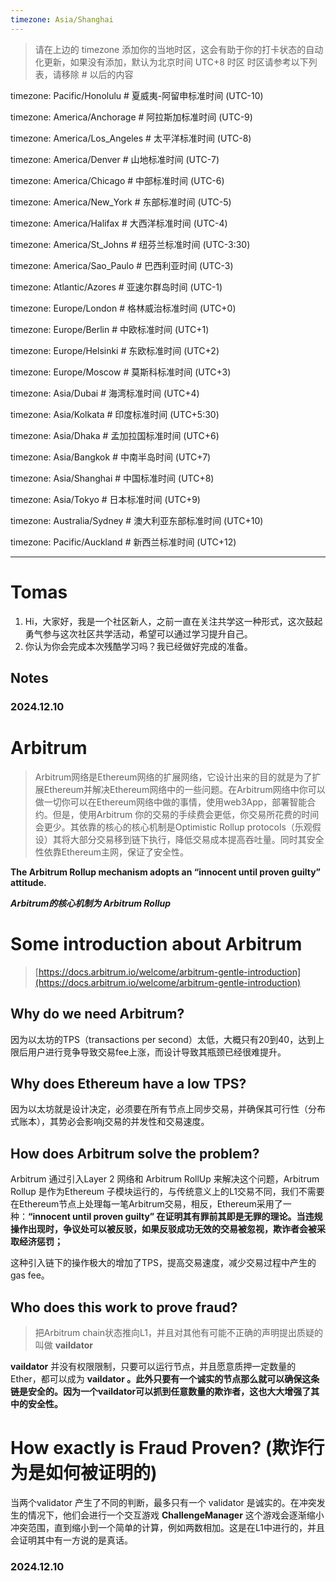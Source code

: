 ```yaml
---
timezone: Asia/Shanghai
---
```


> 请在上边的 timezone 添加你的当地时区，这会有助于你的打卡状态的自动化更新，如果没有添加，默认为北京时间 UTC+8 时区
> 时区请参考以下列表，请移除 # 以后的内容

timezone: Pacific/Honolulu # 夏威夷-阿留申标准时间 (UTC-10)

timezone: America/Anchorage # 阿拉斯加标准时间 (UTC-9)

timezone: America/Los_Angeles # 太平洋标准时间 (UTC-8)

timezone: America/Denver # 山地标准时间 (UTC-7)

timezone: America/Chicago # 中部标准时间 (UTC-6)

timezone: America/New_York # 东部标准时间 (UTC-5)

timezone: America/Halifax # 大西洋标准时间 (UTC-4)

timezone: America/St_Johns # 纽芬兰标准时间 (UTC-3:30)

timezone: America/Sao_Paulo # 巴西利亚时间 (UTC-3)

timezone: Atlantic/Azores # 亚速尔群岛时间 (UTC-1)

timezone: Europe/London # 格林威治标准时间 (UTC+0)

timezone: Europe/Berlin # 中欧标准时间 (UTC+1)

timezone: Europe/Helsinki # 东欧标准时间 (UTC+2)

timezone: Europe/Moscow # 莫斯科标准时间 (UTC+3)

timezone: Asia/Dubai # 海湾标准时间 (UTC+4)

timezone: Asia/Kolkata # 印度标准时间 (UTC+5:30)

timezone: Asia/Dhaka # 孟加拉国标准时间 (UTC+6)

timezone: Asia/Bangkok # 中南半岛时间 (UTC+7)

timezone: Asia/Shanghai # 中国标准时间 (UTC+8)

timezone: Asia/Tokyo # 日本标准时间 (UTC+9)

timezone: Australia/Sydney # 澳大利亚东部标准时间 (UTC+10)

timezone: Pacific/Auckland # 新西兰标准时间 (UTC+12)

---

# Tomas

1. Hi，大家好，我是一个社区新人，之前一直在关注共学这一种形式，这次鼓起勇气参与这次社区共学活动，希望可以通过学习提升自己。
2. 你认为你会完成本次残酷学习吗？我已经做好完成的准备。

## Notes

<!-- Content_START -->

### 2024.12.10
# Arbitrum

> Arbitrum网络是Ethereum网络的扩展网络，它设计出来的目的就是为了扩展Ethereum并解决Ethereum网络中的一些问题。在Arbitrum网络中你可以做一切你可以在Ethereum网络中做的事情，使用web3App，部署智能合约。但是，使用Arbitrum 你的交易的手续费会更低，你交易所花费的时间会更少。其依靠的核心的核心机制是Optimistic Rollup protocols（乐观假设）其将大部分交易移到链下执行，降低交易成本提高吞吐量。同时其安全性依靠Ethereum主网，保证了安全性。
> 

**The Arbitrum Rollup mechanism adopts an “innocent until proven guilty” attitude.**

***Arbitrum的核心机制为 Arbitrum Rollup*** 

# Some introduction about Arbitrum

> [https://docs.arbitrum.io/welcome/arbitrum-gentle-introduction](https://docs.arbitrum.io/welcome/arbitrum-gentle-introduction)
> 

## Why do we need Arbitrum?

因为以太坊的TPS（transactions per second）太低，大概只有20到40，达到上限后用户进行竞争导致交易fee上涨，而设计导致其瓶颈已经很难提升。

## Why does Ethereum have a low TPS?

因为以太坊就是设计决定，必须要在所有节点上同步交易，并确保其可行性（分布式账本），其势必会影响j交易的并发性和交易速度。

## How does Arbitrum solve the problem?

Arbitrum 通过引入Layer 2 网络和 Arbitrum RollUp 来解决这个问题，Arbitrum Rollup 是作为Ethereum 子模块运行的，与传统意义上的L1交易不同，我们不需要在Ethereum节点上处理每一笔Arbitrum交易，相反，Ethereum采用了一种：**“innocent until proven guilty”  在证明其有罪前其即是无罪的理论。当违规操作出现时，争议处可以被反驳，如果反驳成功无效的交易被忽视，欺诈者会被采取经济惩罚；**

这种引入链下的操作极大的增加了TPS，提高交易速度，减少交易过程中产生的 gas fee。

## Who does this work to prove fraud?

> 把Arbitrum chain状态推向L1，并且对其他有可能不正确的声明提出质疑的叫做 **vaildator**
> 

**vaildator** 并没有权限限制，只要可以运行节点，并且愿意质押一定数量的Ether，都可以成为 **vaildator 。此外只要有一个诚实的节点那么就可以确保这条链是安全的。因为一个vaildator可以抓到任意数量的欺诈者，这也大大增强了其中的安全性。**

# How exactly is Fraud Proven? (欺诈行为是如何被证明的)

当两个validator 产生了不同的判断，最多只有一个 validator 是诚实的。在冲突发生的情况下，他们会进行一个交互游戏 **ChallengeManager** 这个游戏会逐渐缩小冲突范围，直到缩小到一个简单的计算，例如两数相加。这是在L1中进行的，并且会证明其中有一方说的是真话。

### 2024.12.10

<!-- Content_END -->

